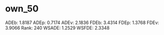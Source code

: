 # own_50

ADEb: 1.8187
ADEp: 0.7174
ADEv: 2.1836
FDEb: 3.4314
FDEp: 1.3768
FDEv: 3.9066
Rank: 240
WSADE: 1.2529
WSFDE: 2.3348